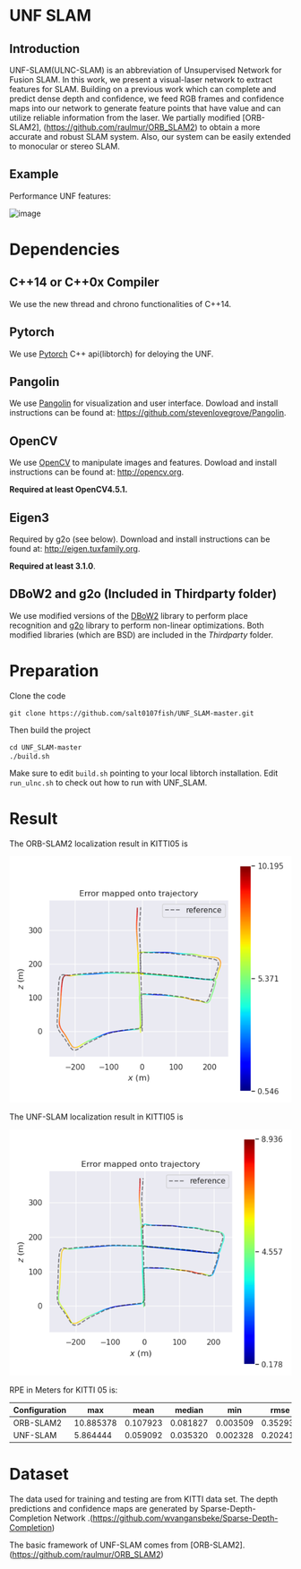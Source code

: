 # UNF SLAM

## Introduction
UNF-SLAM(ULNC-SLAM) is an abbreviation of Unsupervised Network for Fusion SLAM. In this work, we present a visual-laser network to extract features for SLAM. Building on a previous work which can complete and predict dense depth and confidence, we feed RGB frames and confidence maps into our network to generate feature points that have value and can utilize reliable information from the laser. We partially modified [ORB-SLAM2], (https://github.com/raulmur/ORB_SLAM2) to obtain a more accurate and robust SLAM system. Also, our system can be easily extended to monocular or stereo SLAM.

## Example
Performance UNF features:

![image](pic/ulnc.gif)

# Dependencies

## C++14 or C++0x Compiler
We use the new thread and chrono functionalities of C++14.

## Pytorch
We use [Pytorch](https://github.com/pytorch/pytorch) C++ api(libtorch) for deloying the UNF. 

## Pangolin
We use [Pangolin](https://github.com/stevenlovegrove/Pangolin) for visualization and user interface. Dowload and install instructions can be found at: https://github.com/stevenlovegrove/Pangolin.

## OpenCV
We use [OpenCV](http://opencv.org) to manipulate images and features. Dowload and install instructions can be found at: http://opencv.org. 

**Required at least OpenCV4.5.1.**

## Eigen3
Required by g2o (see below). Download and install instructions can be found at: http://eigen.tuxfamily.org. 

**Required at least 3.1.0**.

## DBoW2 and g2o (Included in Thirdparty folder)
We use modified versions of the [DBoW2](https://github.com/dorian3d/DBoW2) library to perform place recognition and [g2o](https://github.com/RainerKuemmerle/g2o) library to perform non-linear optimizations. Both modified libraries (which are BSD) are included in the *Thirdparty* folder.

# Preparation
Clone the code
```
git clone https://github.com/salt0107fish/UNF_SLAM-master.git
```
Then build the project 
```
cd UNF_SLAM-master
./build.sh
```
Make sure to edit `build.sh` pointing to your local libtorch installation. Edit `run_ulnc.sh` to check out how to run with UNF_SLAM.

# Result
The ORB-SLAM2 localization result in KITTI05 is

![image](pic/orb.png)

The UNF-SLAM localization result in KITTI05 is

![image](pic/ulnc.png)

RPE in Meters for KITTI 05 is:

  Configuration | max  | mean | median | min | rmse | sse | std
 --------------- | ----- | ------  | ------ | ------ | ------ | ------ | ------
 ORB-SLAM2  | 10.885378 | 0.107923 | 0.081827 | 0.003509 | 0.352939 | 134.779983 | 0.336033 
 UNF-SLAM  | 5.864444 | 0.059092 | 0.035320 | 0.002328 | 0.202411 | 74.852742 | 0.193593   

# Dataset

The data used for training and testing are from KITTI data set. The depth predictions and confidence maps are generated by Sparse-Depth-Completion Network .(https://github.com/wvangansbeke/Sparse-Depth-Completion)

The basic framework of UNF-SLAM comes from [ORB-SLAM2]. (https://github.com/raulmur/ORB_SLAM2)
